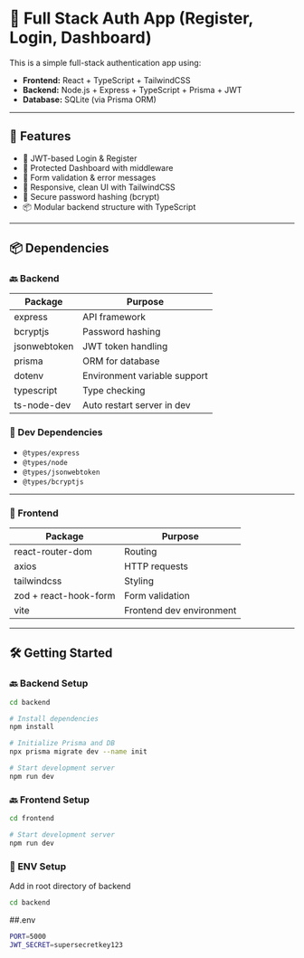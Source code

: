 # 🔐 Full Stack Auth App (Register, Login, Dashboard)

This is a simple full-stack authentication app using:

- **Frontend:** React + TypeScript + TailwindCSS
- **Backend:** Node.js + Express + TypeScript + Prisma + JWT
- **Database:** SQLite (via Prisma ORM)

---

## 🚀 Features

- 🔐 JWT-based Login & Register
- 🧠 Protected Dashboard with middleware
- 🧼 Form validation & error messages
- 🎨 Responsive, clean UI with TailwindCSS
- 💾 Secure password hashing (bcrypt)
- 📦 Modular backend structure with TypeScript

---

## 📦 Dependencies

### 🔙 Backend

| Package            | Purpose                        |
|--------------------|--------------------------------|
| express            | API framework                  |
| bcryptjs           | Password hashing               |
| jsonwebtoken       | JWT token handling             |
| prisma             | ORM for database               |
| dotenv             | Environment variable support   |
| typescript         | Type checking                  |
| ts-node-dev        | Auto restart server in dev     |

### 🔮 Dev Dependencies

- `@types/express`
- `@types/node`
- `@types/jsonwebtoken`
- `@types/bcryptjs`

---

### 🔮 Frontend

| Package              | Purpose                    |
|----------------------|----------------------------|
| react-router-dom     | Routing                    |
| axios                | HTTP requests              |
| tailwindcss          | Styling                    |
| zod + react-hook-form| Form validation            |
| vite                 | Frontend dev environment   |

---

## 🛠️ Getting Started

### 🔙 Backend Setup

```bash
cd backend

# Install dependencies
npm install

# Initialize Prisma and DB
npx prisma migrate dev --name init

# Start development server
npm run dev
```

### 🔙 Frontend Setup

```bash
cd frontend

# Start development server
npm run dev
```


### 🔐 ENV Setup

Add in root directory of backend

```bash
cd backend
```
##.env
```bash 
PORT=5000
JWT_SECRET=supersecretkey123

```

